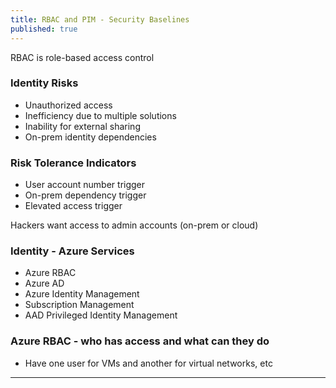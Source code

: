 ```yaml
---
title: RBAC and PIM - Security Baselines
published: true
---
```



RBAC is role-based access control

### Identity Risks

* Unauthorized access
* Inefficiency due to multiple solutions
* Inability for external sharing  
* On-prem identity dependencies

### Risk Tolerance Indicators

* User account number trigger
* On-prem dependency trigger
* Elevated access trigger

Hackers want access to admin accounts (on-prem or cloud)


### Identity - Azure Services

* Azure RBAC
* Azure AD
* Azure Identity Management
* Subscription Management
* AAD Privileged Identity Management

### Azure RBAC - who has access and what can they do

* Have one user for VMs and another for virtual networks, etc

* * *
